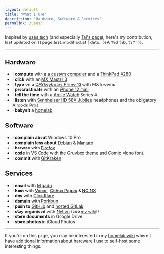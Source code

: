 ```yaml
---
layout: default
title: "What I Use"
description: "Hardware, Software & Services"
permalink: /uses/
---
```


Inspired by [uses.tech](https://uses.tech/) (and especially [Tai's page](https://taisukemino.com/uses/)), here's my contribution, last updated on {{ page.last_modified_at | date: '%A %d %b, %Y' }}.

---

## Hardware
- I **compute** with a [a custom computer](https://imtom.notion.site/5037d6c38aec4d018d4e52e768d0d834) and a [ThinkPad X280](/2020/thinkpad/)
- I **click** with an [MX Master 3](https://www.logitech.com/en-gb/products/mice/mx-master-3.html)
- I **type** on a [DASkeyboard Prime 13](https://www.daskeyboard.com/p/prime13-mechanical-keyboard/) with MX Browns
- I **procrastinate** with an [iPhone 12 mini](https://www.apple.com/uk/iphone-12/)
- I **tell the time** with a [Apple Watch](https://www.apple.com/uk/watch) Series 4
- I **listen** with [Sennheiser HD 58X Jubilee](https://drop.com/buy/massdrop-x-sennheiser-hd-58x-jubilee-headphones) headphones and the obligatory [Airpods Pros](https://www.apple.com/uk/airpods/)
- I **babysit** a [homelab](https://wiki.tomr.me/lab)

## Software
- I **complain about** Windows 10 Pro
- I **complain less about** [Debian](https://www.debian.org/) &amp; [Manjaro](https://manjaro.org/)
- I **browse** with [Firefox](https://www.mozilla.org/en-GB/firefox/new/)
- I **code** in [VS Code](https://code.visualstudio.com/) with the Gruvbox theme and Comic Mono font.
- I **commit** with [GitKraken](https://www.gitkraken.com/)

## Services
- I **email** with [Migadu](https://www.migadu.com/)
- I **host** with [Vercel](https://vercel.com/), [Github Pages](https://pages.github.com/) &amp; [NGINX](https://www.nginx.com/)
- I **dns** with [Cloudflare](https://www.cloudflare.com/en-gb/)
- I **domain** with [Porkbun](https://porkbun.com/)
- I **push to** [GitHub](https://github.com/itsmeimtom) and [hosted 
GitLab](https://git.tomr.me)
- I **stay organised** with [Notion](https://notion.so/imtom) (see [my wiki](https://wiki.tomr.me)!)
- I **store documents** in Google Drive
- I **store photos** in iCloud Photos

---

If you're on this page, you may be interested in my [homelab wiki](https://wiki.tomr.me/lab) where I have additional information about hardware I use to self-host some interesting things.